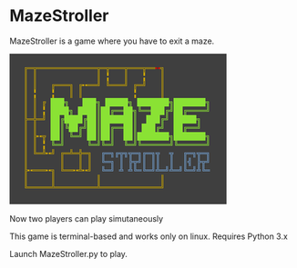 # MazeStroller

MazeStroller is a game where you have to exit a maze.

![MazeStroller](img_MazeStroller.png?raw=true "MazeStroller")

Now two players can play simutaneously

This game is terminal-based and works only on linux.
Requires Python 3.x

Launch MazeStroller.py to play.
